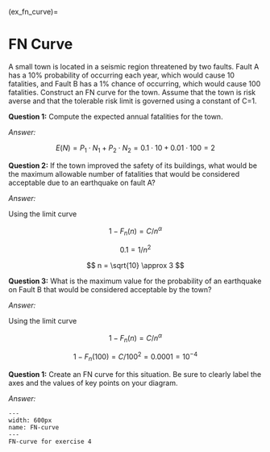(ex_fn_curve)=
# FN Curve

A small town is located in a seismic region threatened by two faults. Fault A has a 10% probability of occurring each year, which would cause 10 fatalities, and Fault B has a 1% chance of occurring, which would cause 100 fatalities. Construct an FN curve for the town. Assume that the town is risk averse and that the tolerable risk limit is governed using a constant of C=1.

**Question 1:**	Compute the expected annual fatalities for the town.

*Answer:*

$$
E(N) = P_1 \cdot N_1 + P_2 \cdot N_2 = 0.1 \cdot 10 + 0.01 \cdot 100 = 2
$$

**Question 2:**	If the town improved the safety of its buildings, what would be the maximum allowable number of fatalities that would be considered acceptable due to an earthquake on fault A?

*Answer:*

Using the limit curve

$$
1 - F_n(n) = C / n^\alpha
$$

$$
0.1 = 1 / n^2
$$

$$
n = \sqrt{10} \approx 3
$$

**Question 3:**	What is the maximum value for the probability of an earthquake on Fault B that would be considered acceptable by the town?

*Answer:*

Using the limit curve

$$
1 - F_n(n) = C / n^\alpha
$$

$$
1 - F_n(100) = C / 100^2 = 0.0001 = 10^{-4}
$$

**Question 1:**	Create an FN curve for this situation. Be sure to clearly label the axes and the values of key points on your diagram.

*Answer:*

```{figure} ../figures/exercise-FN-curve.png
---
width: 600px
name: FN-curve
---
FN-curve for exercise 4
```